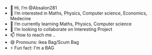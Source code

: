 - 👋 Hi, I’m @Absalon281
- 👀 I’m interested in Maths, Physics, Computer science, Economics, Medecine
- 🌱 I’m currently learning Maths, Physics, Computer science
- 💞️ I’m looking to collaborate on Interesting Project
- 📫 How to reach me ..
- 😄 Pronouns: ikea Bag/Scum Bag
- ⚡ Fun fact: I'm a BAG

<!---
Absalon281/Absalon281 is a ✨ special ✨ repository because its `README.md` (this file) appears on your GitHub profile.
You can click the Preview link to take a look at your changes.
--->
